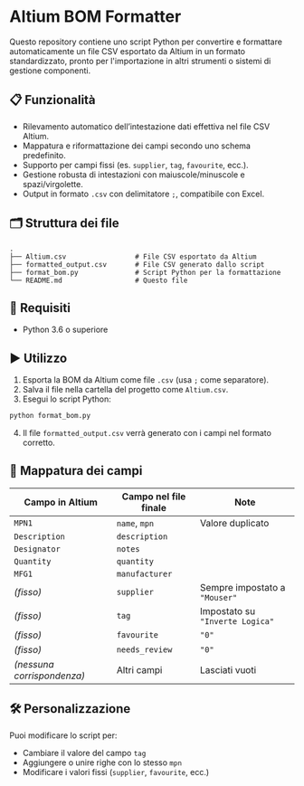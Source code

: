 # Altium BOM Formatter

Questo repository contiene uno script Python per convertire e formattare automaticamente un file CSV esportato da Altium in un formato standardizzato, pronto per l'importazione in altri strumenti o sistemi di gestione componenti.

## 📋 Funzionalità

- Rilevamento automatico dell’intestazione dati effettiva nel file CSV Altium.
- Mappatura e riformattazione dei campi secondo uno schema predefinito.
- Supporto per campi fissi (es. `supplier`, `tag`, `favourite`, ecc.).
- Gestione robusta di intestazioni con maiuscole/minuscole e spazi/virgolette.
- Output in formato `.csv` con delimitatore `;`, compatibile con Excel.

## 🗂️ Struttura dei file

```
.
├── Altium.csv                 # File CSV esportato da Altium
├── formatted_output.csv       # File CSV generato dallo script
├── format_bom.py              # Script Python per la formattazione
└── README.md                  # Questo file
```

## 🧰 Requisiti

- Python 3.6 o superiore

## ▶️ Utilizzo

1. Esporta la BOM da Altium come file `.csv` (usa `;` come separatore).
2. Salva il file nella cartella del progetto come `Altium.csv`.
3. Esegui lo script Python:

```bash
python format_bom.py
```

4. Il file `formatted_output.csv` verrà generato con i campi nel formato corretto.

## 📝 Mappatura dei campi

| Campo in Altium      | Campo nel file finale | Note                                |
|----------------------|------------------------|--------------------------------------|
| `MPN1`               | `name`, `mpn`          | Valore duplicato                     |
| `Description`        | `description`          |                                      |
| `Designator`         | `notes`                |                                      |
| `Quantity`           | `quantity`             |                                      |
| `MFG1`               | `manufacturer`         |                                      |
| *(fisso)*            | `supplier`             | Sempre impostato a `"Mouser"`        |
| *(fisso)*            | `tag`                  | Impostato su `"Inverte Logica"`      |
| *(fisso)*            | `favourite`            | `"0"`                                |
| *(fisso)*            | `needs_review`         | `"0"`                                |
| *(nessuna corrispondenza)* | Altri campi     | Lasciati vuoti                       |

## 🛠 Personalizzazione

Puoi modificare lo script per:
- Cambiare il valore del campo `tag`
- Aggiungere o unire righe con lo stesso `mpn`
- Modificare i valori fissi (`supplier`, `favourite`, ecc.)
